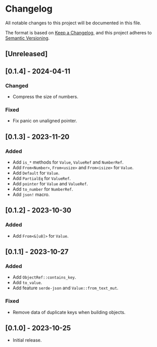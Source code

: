# Changelog

All notable changes to this project will be documented in this file.

The format is based on [Keep a Changelog](https://keepachangelog.com/en/1.0.0/),
and this project adheres to [Semantic Versioning](https://semver.org/spec/v2.0.0.html).

## [Unreleased]

## [0.1.4] - 2024-04-11

### Changed

- Compress the size of numbers.

### Fixed

- Fix panic on unaligned pointer.

## [0.1.3] - 2023-11-20

### Added

- Add `is_*` methods for `Value`, `ValueRef` and `NumberRef`.
- Add `From<Number>`, `From<usize>` and `From<isize>` for `Value`.
- Add `Default` for `Value`.
- Add `PartialEq` for `ValueRef`.
- Add `pointer` for `Value` and `ValueRef`.
- Add `to_number` for `NumberRef`.
- Add `json!` macro. 

## [0.1.2] - 2023-10-30

### Added

- Add `From<&[u8]>` for `Value`.

## [0.1.1] - 2023-10-27

### Added

- Add `ObjectRef::contains_key`.
- Add `to_value`.
- Add feature `serde-json` and `Value::from_text_mut`.

### Fixed

- Remove data of duplicate keys when building objects.

## [0.1.0] - 2023-10-25

- Initial release.
